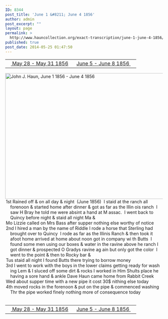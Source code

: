 ```yaml
---
ID: 8344
post_title: 'June 1 &#8211; June 4 1856'
author: admin
post_excerpt: ""
layout: page
permalink: >
  http://www.hauncollection.org/exact-transcription/june-1-june-4-1856/
published: true
post_date: 2014-05-25 01:47:50
---
```

<table style="width: 100%;" align="center">
<tbody>
<tr>
<td width="50%"><a title="May 28 – May 31 1856" href="http://www.hauncollection.org/version-2/version-ii-series-i/may-28-may-31-1856/"><img src="https://lh3.googleusercontent.com/-EFJpxxNiPNw/VqgtWBCZrMI/AAAAAAAAAFU/WfY4lPFWWkg/s800-Ic42/Soeb-Plain-Arrows-8-10px.png" alt="" width="10" height="10" /> May 28 - May 31 1856</a></td>
<td style="text-align: right;"><a title="June 5 – June 8 1856" href="http://www.hauncollection.org/version-2/version-ii-series-i/june-5-june-8-1856/"> June 5 - June 8 1856 <img src="https://lh3.googleusercontent.com/-67k0cYlpXHw/VqgtWKz1MXI/AAAAAAAAAFU/k9PW_Piyurk/s800-Ic42/Soeb-Plain-Arrows-5-10px.png" alt="" width="10" height="10" /></a></td>
</tr>
</tbody>
</table>
<a href="http://www.hauncollection.org/wp-content/uploads/John Haun/JJH_176_June 1 1856 - June 4 1856.JPG" target="_blank" rel="noopener"><img class="alignnone wp-image-2405 size-large" src="http://www.hauncollection.org/wp-content/uploads/John Haun/JJH_176_June 1 1856 - June 4 1856-1024x682.jpg" alt="John J. Haun, June 1 1856 - June 4 1856" width="604" height="402" /></a>
<div style="text-indent: -1em; padding-left: 16px;">1st Rained off &amp; on all day &amp; night  (June 1856)  I staid at the ranch
all forenoon &amp; started home after dinner &amp; got as far as the Illin
ois ranch  I saw H Bray he told me were absint a hand at M
assac.  I went back to Quincy before night &amp; staid all night Ma &amp;</div>
<div style="text-indent: -1em; padding-left: 16px;">Mo Lizzie called on Mrs Bass after supper nothing else worthy of notice</div>
<div style="text-indent: -1em; padding-left: 16px;">2nd I hired a man by the name of Riddle I rode a horse that Sterling
had brought over to Quincy  I rode as far as the Illinis Ranch &amp; then
took it afoot home arrived at home about noon got in company wi
th Butts  I found some men using our boxes &amp; water in the ravine
above he ranch I got dinner &amp; prospected O Gradys ravine ag
ain but only got the color  I went to the point &amp; then to Rocky bar &amp;</div>
<div style="text-indent: -1em; padding-left: 16px;">Tus staid all night I found Butts there trying to borrow money</div>
<div style="text-indent: -1em; padding-left: 16px;">3rd I went to work with the boys in the lower claims getting ready for wash
ing Lem &amp; I sluced off some dirt &amp; rocks I worked in Him Shults place
he having a sore hand &amp; ankle Dave Haun came home from Rabbit Creek</div>
<div style="text-indent: -1em; padding-left: 16px;">Wed about supper time with a new pipe it cost 30$ nithing else today</div>
<div style="text-indent: -1em; padding-left: 16px;">4th moved rocks in the forenoon &amp; put on the pipe &amp; commenced washing
Thr the pipe worked finely nothing more of consequence today</div>
&nbsp;
<table style="width: 100%;" align="center">
<tbody>
<tr>
<td width="50%"><a title="May 28 – May 31 1856" href="http://www.hauncollection.org/version-2/version-ii-series-i/may-28-may-31-1856/"><img src="https://lh3.googleusercontent.com/-EFJpxxNiPNw/VqgtWBCZrMI/AAAAAAAAAFU/WfY4lPFWWkg/s800-Ic42/Soeb-Plain-Arrows-8-10px.png" alt="" width="10" height="10" /> May 28 - May 31 1856</a></td>
<td style="text-align: right;"><a title="June 5 – June 8 1856" href="http://www.hauncollection.org/version-2/version-ii-series-i/june-5-june-8-1856/"> June 5 - June 8 1856 <img src="https://lh3.googleusercontent.com/-67k0cYlpXHw/VqgtWKz1MXI/AAAAAAAAAFU/k9PW_Piyurk/s800-Ic42/Soeb-Plain-Arrows-5-10px.png" alt="" width="10" height="10" /></a></td>
</tr>
</tbody>
</table>